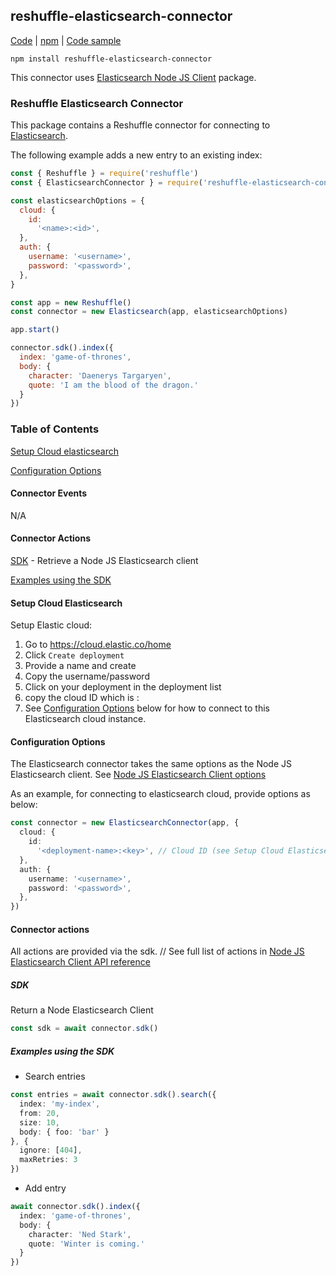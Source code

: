 ## reshuffle-elasticsearch-connector

[Code](https://github.com/reshufflehq/reshuffle-elasticsearch-connector) |  [npm](https://www.npmjs.com/package/reshuffle-elasticsearch-connector) | [Code sample](https://github.com/reshufflehq/reshuffle/tree/master/examples/elasticsearch)

`npm install reshuffle-elasticsearch-connector`

This connector uses [Elasticsearch Node JS Client](https://www.npmjs.com/package/@elastic/elasticsearch) package.


### Reshuffle Elasticsearch Connector

This package contains a Reshuffle connector for connecting to [Elasticsearch](https://www.elastic.co/elasticsearch/).

The following example adds a new entry to an existing index:
```js
const { Reshuffle } = require('reshuffle')
const { ElasticsearchConnector } = require('reshuffle-elasticsearch-connector')

const elasticsearchOptions = {
  cloud: {
    id:
      '<name>:<id>',
  },
  auth: {
    username: '<username>',
    password: '<password>',
  },
}

const app = new Reshuffle()
const connector = new Elasticsearch(app, elasticsearchOptions)

app.start()

connector.sdk().index({
  index: 'game-of-thrones',
  body: {
    character: 'Daenerys Targaryen',
    quote: 'I am the blood of the dragon.'
  }
})
```

### Table of Contents

[Setup Cloud elasticsearch](#setup)

[Configuration Options](#configuration)

#### Connector Events

N/A

#### Connector Actions

[SDK](#sdk) - Retrieve a Node JS Elasticsearch client

[Examples using the SDK](#examples)

#### <a name="setup"></a>Setup Cloud Elasticsearch
Setup Elastic cloud:

1. Go to https://cloud.elastic.co/home
2. Click `Create deployment`
3. Provide a name and create
4. Copy the username/password   
4. Click on your deployment in the deployment list
5. copy the cloud ID which is <deployment-name>:<key>
6. See [Configuration Options](#configuration) below for how to connect to this Elasticsearch cloud instance.

#### <a name="configuration"></a>Configuration Options

The Elasticsearch connector takes the same options as the Node JS Elasticsearch client.
See [Node JS Elasticsearch Client options](https://www.elastic.co/guide/en/elasticsearch/client/javascript-api/current/client-configuration.html)

As an example, for connecting to elasticsearch cloud, provide options as below:

```typescript
const connector = new ElasticsearchConnector(app, {
  cloud: {
    id:
      '<deployment-name>:<key>', // Cloud ID (see Setup Cloud Elasticsearch above for obtaining this id)
  },
  auth: {
    username: '<username>',
    password: '<password>',
  },
})
```

#### Connector actions

All actions are provided via the sdk.
// See full list of actions in [Node JS Elasticsearch Client API reference](https://www.elastic.co/guide/en/elasticsearch/client/javascript-api/current/api-reference.html#api-reference)

##### <a name="sdk"></a>SDK

Return a Node Elasticsearch Client

```typescript
const sdk = await connector.sdk()
```

##### <a name="examples"></a>Examples using the SDK

- Search entries
```typescript
const entries = await connector.sdk().search({
  index: 'my-index',
  from: 20,
  size: 10,
  body: { foo: 'bar' }
}, {
  ignore: [404],
  maxRetries: 3
})
```

- Add entry
```typescript
await connector.sdk().index({
  index: 'game-of-thrones',
  body: {
    character: 'Ned Stark',
    quote: 'Winter is coming.'
  }
})
```
